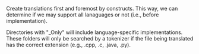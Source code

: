 Create translations first and foremost by constructs. This way, we can determine if we may support all lanaguages or not (i.e., before implementation).

Directories with "_Only" will include language-specific implementations. These folders will only be searched by a tokenizer if the file being translated has the correct extension (e.g., .cpp, .c, .java, .py).
